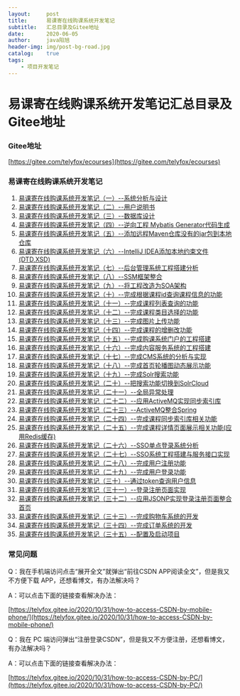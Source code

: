 ```yaml
---
layout:     post
title:      易课寄在线购课系统开发笔记
subtitle:   汇总目录及Gitee地址
date:       2020-06-05
author:     java阳旭
header-img: img/post-bg-road.jpg
catalog:    true
tags:
    - 项目开发笔记
---
```

# 易课寄在线购课系统开发笔记汇总目录及Gitee地址

### Gitee地址

[https://gitee.com/telyfox/ecourses](https://gitee.com/telyfox/ecourses)

### 易课寄在线购课系统开发笔记

1. [易课寄在线购课系统开发笔记（一）--系统分析与设计](https://java2016.blog.csdn.net/article/details/106437494)
2. [易课寄在线购课系统开发笔记（二）--用户说明书](https://java2016.blog.csdn.net/article/details/106437782)
3. [易课寄在线购课系统开发笔记（三）--数据库设计](https://java2016.blog.csdn.net/article/details/106438864)
4. [易课寄在线购课系统开发笔记（四）--逆向工程 Mybatis Generator代码生成](https://java2016.blog.csdn.net/article/details/106453509)
5. [易课寄在线购课系统开发笔记（五）--添加远程Maven仓库没有的jar包到本地仓库](https://java2016.blog.csdn.net/article/details/106453783)
6. [易课寄在线购课系统开发笔记（六）--IntelliJ IDEA添加本地约束文件(DTD,XSD)](https://java2016.blog.csdn.net/article/details/106454078)
7. [易课寄在线购课系统开发笔记（七）--后台管理系统工程搭建分析](https://java2016.blog.csdn.net/article/details/106466028)
8. [易课寄在线购课系统开发笔记（八）--SSM框架整合](https://java2016.blog.csdn.net/article/details/106466972)
9. [易课寄在线购课系统开发笔记（九）--将工程改造为SOA架构](https://java2016.blog.csdn.net/article/details/106468222)
10. [易课寄在线购课系统开发笔记（十）--完成根据课程id查询课程信息的功能](https://java2016.blog.csdn.net/article/details/106469436)
11. [易课寄在线购课系统开发笔记（十一）--完成课程列表查询的功能](https://java2016.blog.csdn.net/article/details/106470047)
12. [易课寄在线购课系统开发笔记（十二）--完成课程类目选择的功能](https://java2016.blog.csdn.net/article/details/106470295)
13. [易课寄在线购课系统开发笔记（十三）--完成图片上传功能](https://java2016.blog.csdn.net/article/details/106473798)
14. [易课寄在线购课系统开发笔记（十四）--完成课程的增删改功能](https://java2016.blog.csdn.net/article/details/106475722)
15. [易课寄在线购课系统开发笔记（十五）--完成购课系统门户的工程搭建](https://java2016.blog.csdn.net/article/details/106478637)
16. [易课寄在线购课系统开发笔记（十六）--完成内容服务系统的工程搭建](https://java2016.blog.csdn.net/article/details/106478961)
17. [易课寄在线购课系统开发笔记（十七）--完成CMS系统的分析与实现](https://java2016.blog.csdn.net/article/details/106486030)
18. [易课寄在线购课系统开发笔记（十八）--完成首页轮播图动态展示功能](https://java2016.blog.csdn.net/article/details/106486824)
19. [易课寄在线购课系统开发笔记（十九）--完成Solr搜索功能](https://java2016.blog.csdn.net/article/details/106491015)
20. [易课寄在线购课系统开发笔记（二十）--把搜索功能切换到SolrCloud](https://java2016.blog.csdn.net/article/details/106517428)
21. [易课寄在线购课系统开发笔记（二十一）--全局异常处理](https://java2016.blog.csdn.net/article/details/106517574)
22. [易课寄在线购课系统开发笔记（二十二）--应用ActiveMQ实现同步索引库](https://java2016.blog.csdn.net/article/details/106518285)
23. [易课寄在线购课系统开发笔记（二十三）--ActiveMQ整合Spring](https://java2016.blog.csdn.net/article/details/106518735)
24. [易课寄在线购课系统开发笔记（二十四）--完成课程同步索引库相关功能](https://java2016.blog.csdn.net/article/details/106519639)
25. [易课寄在线购课系统开发笔记（二十五）--完成课程详情页面展示相关功能(应用Redis缓存)](https://java2016.blog.csdn.net/article/details/106520666)
26. [易课寄在线购课系统开发笔记（二十六）--SSO单点登录系统分析](https://java2016.blog.csdn.net/article/details/106524845)
27. [易课寄在线购课系统开发笔记（二十七）--SSO系统工程搭建与服务接口实现](https://java2016.blog.csdn.net/article/details/106525318)
28. [易课寄在线购课系统开发笔记（二十八）--完成用户注册功能](https://java2016.blog.csdn.net/article/details/106525641)
29. [易课寄在线购课系统开发笔记（二十九）--完成用户登录功能](https://java2016.blog.csdn.net/article/details/106526388)
30. [易课寄在线购课系统开发笔记（三十）--通过token查询用户信息](https://java2016.blog.csdn.net/article/details/106528073)
31. [易课寄在线购课系统开发笔记（三十一）--登录注册页面实现](https://java2016.blog.csdn.net/article/details/106528278)
32. [易课寄在线购课系统开发笔记（三十二）--应用JSONP实现登录注册页面整合首页](https://java2016.blog.csdn.net/article/details/106528927)
33. [易课寄在线购课系统开发笔记（三十三）--完成购物车系统的开发](https://java2016.blog.csdn.net/article/details/106537684)
34. [易课寄在线购课系统开发笔记（三十四）--完成订单系统的开发](https://java2016.blog.csdn.net/article/details/106537871)
35. [易课寄在线购课系统开发笔记（三十五）--配置及启动项目](https://java2016.blog.csdn.net/article/details/106538541)

### 常见问题

Q：我在手机端访问点击“展开全文”就弹出“前往CSDN APP阅读全文”，但是我又不方便下载 APP，还想看博文，有办法解决吗？

A：可以点击下面的链接查看解决办法：

[https://telyfox.gitee.io/2020/10/31/how-to-access-CSDN-by-mobile-phone/](https://telyfox.gitee.io/2020/10/31/how-to-access-CSDN-by-mobile-phone/)

Q：我在 PC 端访问弹出“注册登录CSDN”，但是我又不方便注册，还想看博文，有办法解决吗？

A：可以点击下面的链接查看解决办法：

[https://telyfox.gitee.io/2020/10/31/how-to-access-CSDN-by-PC/](https://telyfox.gitee.io/2020/10/31/how-to-access-CSDN-by-PC/)